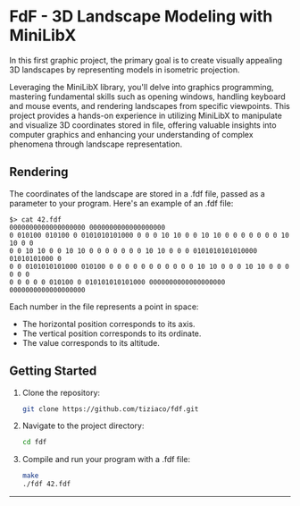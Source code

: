 # FdF - 3D Landscape Modeling with MiniLibX

In this first graphic project, the primary goal is to create visually appealing 3D landscapes by representing models in isometric projection. 

Leveraging the MiniLibX library, you'll delve into graphics programming, mastering fundamental skills such as opening windows, handling keyboard and mouse events, and rendering landscapes from specific viewpoints. This project provides a hands-on experience in utilizing MiniLibX to manipulate and visualize 3D coordinates stored in file, offering valuable insights into computer graphics and enhancing your understanding of complex phenomena through landscape representation.

## Rendering

The coordinates of the landscape are stored in a .fdf file, passed as a parameter to your program. Here's an example of an .fdf file:

```plaintext
$> cat 42.fdf
0000000000000000000 0000000000000000000
0 010100 010100 0 0101010101000 0 0 0 10 10 0 0 10 10 0 0 0 0 0 0 0 10 10 0 0
0 0 10 10 0 0 10 10 0 0 0 0 0 0 0 10 10 0 0 0 0101010101010000 01010101000 0
0 0 0101010101000 010100 0 0 0 0 0 0 0 0 0 0 0 10 10 0 0 0 10 10 0 0 0 0 0 0
0 0 0 0 0 010100 0 010101010101000 0000000000000000000
0000000000000000000
```

Each number in the file represents a point in space:

- The horizontal position corresponds to its axis.
- The vertical position corresponds to its ordinate.
- The value corresponds to its altitude.

## Getting Started

1. Clone the repository:

   ```bash
   git clone https://github.com/tiziaco/fdf.git
   ```

2. Navigate to the project directory:

   ```bash
   cd fdf
   ```

3. Compile and run your program with a .fdf file:

   ```bash
   make
   ./fdf 42.fdf
   ```

---
